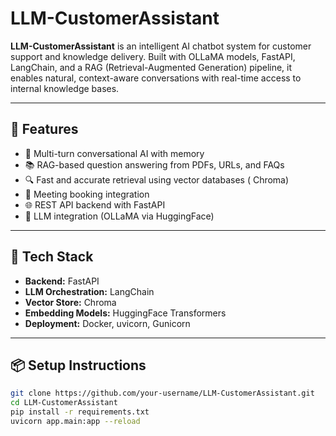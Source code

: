 # LLM-CustomerAssistant

**LLM-CustomerAssistant** is an intelligent AI chatbot system for customer support and knowledge delivery. Built with OLLaMA models, FastAPI, LangChain, and a RAG (Retrieval-Augmented Generation) pipeline, it enables natural, context-aware conversations with real-time access to internal knowledge bases.

---

## 🚀 Features

- 💬 Multi-turn conversational AI with memory
- 📚 RAG-based question answering from PDFs, URLs, and FAQs
- 🔍 Fast and accurate retrieval using vector databases ( Chroma)
- 📅 Meeting booking integration 
- 🌐 REST API backend with FastAPI
- 🧠 LLM integration (OLLaMA via HuggingFace)

---

## 🧱 Tech Stack

- **Backend:** FastAPI
- **LLM Orchestration:** LangChain
- **Vector Store:**  Chroma 
- **Embedding Models:** HuggingFace Transformers
- **Deployment:** Docker, uvicorn, Gunicorn

---

## 📦 Setup Instructions

```bash
git clone https://github.com/your-username/LLM-CustomerAssistant.git
cd LLM-CustomerAssistant
pip install -r requirements.txt
uvicorn app.main:app --reload
